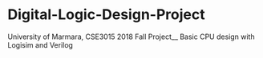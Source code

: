 # Digital-Logic-Design-Project
University of Marmara, CSE3015 2018 Fall Project__
Basic CPU design with Logisim and Verilog
